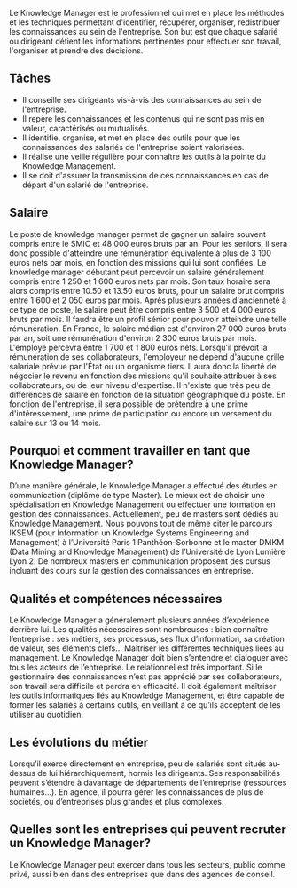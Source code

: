 Le Knowledge Manager est le professionnel qui met en place les méthodes et les techniques permettant d'identifier, récupérer, organiser, redistribuer les connaissances au sein de l'entreprise. Son but est que chaque salarié ou dirigeant détient les informations pertinentes pour effectuer son travail, l'organiser et prendre des décisions.

## Tâches

- Il conseille ses dirigeants vis-à-vis des connaissances au sein de l'entreprise.
- Il repère les connaissances et les contenus qui ne sont pas mis en valeur, caractérisés ou mutualisés.
- Il identifie, organise, et met en place des outils pour que les connaissances des salariés de l'entreprise soient valorisées.
- Il réalise une veille régulière pour connaître les outils à la pointe du Knowledge Management.
- Il se doit d'assurer la transmission de ces connaissances en cas de départ d'un salarié de l'entreprise.

## Salaire

Le poste de knowledge manager permet de gagner un salaire souvent compris entre le SMIC et 48 000 euros bruts par an. Pour les seniors, il sera donc possible d'atteindre une rémunération équivalente à plus de 3 100 euros nets par mois, en fonction des missions qui lui sont confiées. Le knowledge manager débutant peut percevoir un salaire généralement compris entre 1 250 et 1 600 euros nets par mois. Son taux horaire sera alors compris entre 10.50 et 13.50 euros bruts, pour un salaire brut compris entre 1 600 et 2 050 euros par mois. Après plusieurs années d'ancienneté à ce type de poste, le salaire peut être compris entre 3 500 et 4 000 euros bruts par mois. Il faudra être un profil sénior pour pouvoir atteindre une telle rémunération. En France, le salaire médian est d'environ 27 000 euros bruts par an, soit une rémunération d'environ 2 300 euros bruts par mois. L'employé percevra entre 1 700 et 1 800 euros nets. Lorsqu’il prévoit la rémunération de ses collaborateurs, l'employeur ne dépend d'aucune grille salariale prévue par l'État ou un organisme tiers. Il aura donc la liberté de négocier le revenu en fonction des missions qu'il souhaite attribuer à ses collaborateurs, ou de leur niveau d'expertise. Il n'existe que très peu de différences de salaire en fonction de la situation géographique du poste. En fonction de l'entreprise, il sera possible de prétendre à une prime d'intéressement, une prime de participation ou encore un versement du salaire sur 13 ou 14 mois.

## Pourquoi et comment travailler en tant que Knowledge Manager?

D’une manière générale, le Knowledge Manager a effectué des études en communication (diplôme de type Master). Le mieux est de choisir une spécialisation en Knowledge Management ou effectuer une formation en gestion des connaissances. Actuellement, peu de masters sont dédiés au Knowledge Management. Nous pouvons tout de même citer le parcours IKSEM (pour Information un Knowledge Systems Engineering and Management) à l’Université Paris 1 Panthéon-Sorbonne et le master DMKM (Data Mining and Knowledge Management) de l’Université de Lyon Lumière Lyon 2. De nombreux masters en communication proposent des cursus incluant des cours sur la gestion des connaissances en entreprise.

## Qualités et compétences nécessaires

Le Knowledge Manager a généralement plusieurs années d’expérience derrière lui. Les qualités nécessaires sont nombreuses : bien connaître l’entreprise : ses métiers, ses processus, ses flux d’information, sa création de valeur, ses éléments clefs… Maîtriser les différentes techniques liées au management. Le Knowledge Manager doit bien s’entendre et dialoguer avec tous les acteurs de l’entreprise. Le relationnel est très important. Si le gestionnaire des connaissances n’est pas apprécié par ses collaborateurs, son travail sera difficile et perdra en efficacité. Il doit également maîtriser les outils informatiques liés au Knowledge Management, et être capable de former les salariés à certains outils, en veillant à ce qu’ils acceptent de les utiliser au quotidien.

## Les évolutions du métier  

Lorsqu’il exerce directement en entreprise, peu de salariés sont situés au-dessus de lui hiérarchiquement, hormis les dirigeants. Ses responsabilités peuvent s’étendre à davantage de départements de l’entreprise (ressources humaines…). En agence, il pourra gérer les connaissances de plus de sociétés, ou d’entreprises plus grandes et plus complexes.

## Quelles sont les entreprises qui peuvent recruter un Knowledge Manager?

Le Knowledge Manager peut exercer dans tous les secteurs, public comme privé, aussi bien dans des entreprises que dans des agences de conseil.
